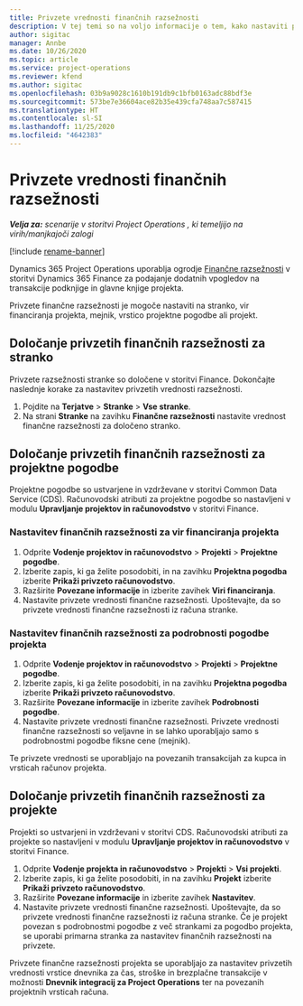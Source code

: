 ```yaml
---
title: Privzete vrednosti finančnih razsežnosti
description: V tej temi so na voljo informacije o tem, kako nastaviti privzete vrednosti finančne razsežnosti.
author: sigitac
manager: Annbe
ms.date: 10/26/2020
ms.topic: article
ms.service: project-operations
ms.reviewer: kfend
ms.author: sigitac
ms.openlocfilehash: 03b9a9028c1610b191db9c1bfb0163adc88bdf3e
ms.sourcegitcommit: 573be7e36604ace82b35e439cfa748aa7c587415
ms.translationtype: HT
ms.contentlocale: sl-SI
ms.lasthandoff: 11/25/2020
ms.locfileid: "4642383"
---
```

# <a name="financial-dimension-defaults"></a>Privzete vrednosti finančnih razsežnosti

_**Velja za:** scenarije v storitvi Project Operations , ki temeljijo na virih/manjkajoči zalogi_

[!include [rename-banner](~/includes/cc-data-platform-banner.md)]

Dynamics 365 Project Operations uporablja ogrodje [Finančne razsežnosti](https://docs.microsoft.com/dynamics365/finance/general-ledger/financial-dimensions) v storitvi Dynamics 365 Finance za podajanje dodatnih vpogledov na transakcije podknjige in glavne knjige projekta.

Privzete finančne razsežnosti je mogoče nastaviti na stranko, vir financiranja projekta, mejnik, vrstico projektne pogodbe ali projekt.

## <a name="define-default-financial-dimensions-for-a-customer"></a>Določanje privzetih finančnih razsežnosti za stranko

Privzete razsežnosti stranke so določene v storitvi Finance. Dokončajte naslednje korake za nastavitev privzetih vrednosti razsežnosti.

1. Pojdite na **Terjatve** > **Stranke** > **Vse stranke**.
2. Na strani **Stranke** na zavihku **Finančne razsežnosti** nastavite vrednost finančne razsežnosti za določeno stranko.

## <a name="define-default-financial-dimensions-for-project-contracts"></a>Določanje privzetih finančnih razsežnosti za projektne pogodbe

Projektne pogodbe so ustvarjene in vzdrževane v storitvi Common Data Service (CDS). Računovodski atributi za projektne pogodbe so nastavljeni v modulu **Upravljanje projektov in računovodstvo** v storitvi Finance.

### <a name="set-financial-dimensions-for-a-project-funding-source"></a>Nastavitev finančnih razsežnosti za vir financiranja projekta

1. Odprite **Vodenje projektov in računovodstvo** > **Projekti** > **Projektne pogodbe**.
2. Izberite zapis, ki ga želite posodobiti, in na zavihku **Projektna pogodba** izberite **Prikaži privzeto računovodstvo**.
3. Razširite **Povezane informacije** in izberite zavihek **Viri financiranja**.
4. Nastavite privzete vrednosti finančne razsežnosti. Upoštevajte, da so privzete vrednosti finančne razsežnosti iz računa stranke.

### <a name="set-financial-dimensions-for-a-project-contract-line"></a>Nastavitev finančnih razsežnosti za podrobnosti pogodbe projekta

1. Odprite **Vodenje projektov in računovodstvo** > **Projekti** > **Projektne pogodbe**.
2. Izberite zapis, ki ga želite posodobiti, in na zavihku **Projektna pogodba** izberite **Prikaži privzeto računovodstvo**.
3. Razširite **Povezane informacije** in izberite zavihek **Podrobnosti pogodbe**.
4. Nastavite privzete vrednosti finančne razsežnosti. Privzete vrednosti finančne razsežnosti so veljavne in se lahko uporabljajo samo s podrobnostmi pogodbe fiksne cene (mejnik).

Te privzete vrednosti se uporabljajo na povezanih transakcijah za kupca in vrsticah računov projekta.

## <a name="define-default-financial-dimensions-for-projects"></a>Določanje privzetih finančnih razsežnosti za projekte

Projekti so ustvarjeni in vzdrževani v storitvi CDS. Računovodski atributi za projekte so nastavljeni v modulu **Upravljanje projektov in računovodstvo** v storitvi Finance.

1. Odprite **Vodenje projekta in računovodstvo** > **Projekti** > **Vsi projekti**.
2. Izberite zapis, ki ga želite posodobiti, in na zavihku **Projekt** izberite **Prikaži privzeto računovodstvo**.
3. Razširite **Povezane informacije** in izberite zavihek **Nastavitev**.
4. Nastavite privzete vrednosti finančne razsežnosti. Upoštevajte, da so privzete vrednosti finančne razsežnosti iz računa stranke. Če je projekt povezan s podrobnostmi pogodbe z več strankami za pogodbo projekta, se uporabi primarna stranka za nastavitev finančnih razsežnosti na privzete.

Privzete finančne razsežnosti projekta se uporabljajo za nastavitev privzetih vrednosti vrstice dnevnika za čas, stroške in brezplačne transakcije v možnosti **Dnevnik integracij za Project Operations** ter na povezanih projektnih vrsticah računa.

